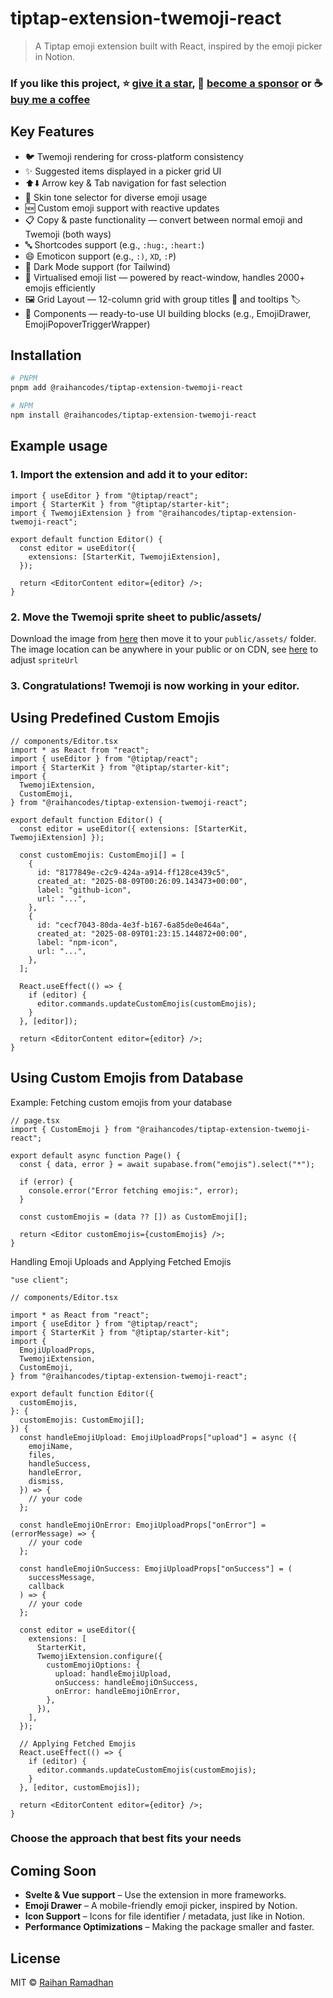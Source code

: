 # tiptap-extension-twemoji-react

> A Tiptap emoji extension built with React, inspired by the emoji picker in Notion.

### If you like this project, ⭐ [give it a star](https://github.com/raihan-ramadhan/tiptap-extension-twemoji), 🎉 [become a sponsor](https://github.com/sponsors/raihan-ramadhan) or ☕ [buy me a coffee](https://ko-fi.com/raihancodes)

## Key Features

- 🐦️ Twemoji rendering for cross-platform consistency
- ✨️ Suggested items displayed in a picker grid UI
- ⬆️⬇️ Arrow key & Tab navigation for fast selection
- 🎨 Skin tone selector for diverse emoji usage
- 🆕 Custom emoji support with reactive updates
- 📋️ Copy & paste functionality — convert between normal emoji and Twemoji (both ways)
- 🔤 Shortcodes support (e.g., `:hug:`, `:heart:`)
- 😄 Emoticon support (e.g., `:)`, `XD`, `:P`)
- 🌙 Dark Mode support (for Tailwind)
- 📑 Virtualised emoji list — powered by react-window, handles 2000+ emojis efficiently
- 🖼️ Grid Layout — 12-column grid with group titles 📂 and tooltips 🏷️
- 🧩 Components — ready-to-use UI building blocks (e.g., EmojiDrawer, EmojiPopoverTriggerWrapper)

## Installation

```bash
# PNPM
pnpm add @raihancodes/tiptap-extension-twemoji-react

# NPM
npm install @raihancodes/tiptap-extension-twemoji-react
```

## Example usage

### 1. Import the extension and add it to your editor:

```tsx
import { useEditor } from "@tiptap/react";
import { StarterKit } from "@tiptap/starter-kit";
import { TwemojiExtension } from "@raihancodes/tiptap-extension-twemoji-react";

export default function Editor() {
  const editor = useEditor({
    extensions: [StarterKit, TwemojiExtension],
  });

  return <EditorContent editor={editor} />;
}
```

### 2. Move the Twemoji sprite sheet to public/assets/

Download the image from [here](https://github.com/raihan-ramadhan/tiptap-extension-twemoji/tree/master/packages/tiptap-extension-twemoji-react/dist/assets) then move it to your `public/assets/` folder. The image location can be anywhere in your public or on CDN, see [here](https://tiptap-extension-twemoji.vercel.app/deep-dive#spriteUrl) to adjust `spriteUrl`

### 3. Congratulations! Twemoji is now working in your editor.

## Using Predefined Custom Emojis

```tsx
// components/Editor.tsx
import * as React from "react";
import { useEditor } from "@tiptap/react";
import { StarterKit } from "@tiptap/starter-kit";
import {
  TwemojiExtension,
  CustomEmoji,
} from "@raihancodes/tiptap-extension-twemoji-react";

export default function Editor() {
  const editor = useEditor({ extensions: [StarterKit, TwemojiExtension] });

  const customEmojis: CustomEmoji[] = [
    {
      id: "8177849e-c2c9-424a-a914-ff128ce439c5",
      created_at: "2025-08-09T00:26:09.143473+00:00",
      label: "github-icon",
      url: "...",
    },
    {
      id: "cecf7043-80da-4e3f-b167-6a85de0e464a",
      created_at: "2025-08-09T01:23:15.144872+00:00",
      label: "npm-icon",
      url: "...",
    },
  ];

  React.useEffect(() => {
    if (editor) {
      editor.commands.updateCustomEmojis(customEmojis);
    }
  }, [editor]);

  return <EditorContent editor={editor} />;
}
```

## Using Custom Emojis from Database

Example: Fetching custom emojis from your database

```tsx
// page.tsx
import { CustomEmoji } from "@raihancodes/tiptap-extension-twemoji-react";

export default async function Page() {
  const { data, error } = await supabase.from("emojis").select("*");

  if (error) {
    console.error("Error fetching emojis:", error);
  }

  const customEmojis = (data ?? []) as CustomEmoji[];

  return <Editor customEmojis={customEmojis} />;
}
```

Handling Emoji Uploads and Applying Fetched Emojis

```tsx
"use client";

// components/Editor.tsx

import * as React from "react";
import { useEditor } from "@tiptap/react";
import { StarterKit } from "@tiptap/starter-kit";
import {
  EmojiUploadProps,
  TwemojiExtension,
  CustomEmoji,
} from "@raihancodes/tiptap-extension-twemoji-react";

export default function Editor({
  customEmojis,
}: {
  customEmojis: CustomEmoji[];
}) {
  const handleEmojiUpload: EmojiUploadProps["upload"] = async ({
    emojiName,
    files,
    handleSuccess,
    handleError,
    dismiss,
  }) => {
    // your code
  };

  const handleEmojiOnError: EmojiUploadProps["onError"] = (errorMessage) => {
    // your code
  };

  const handleEmojiOnSuccess: EmojiUploadProps["onSuccess"] = (
    successMessage,
    callback
  ) => {
    // your code
  };

  const editor = useEditor({
    extensions: [
      StarterKit,
      TwemojiExtension.configure({
        customEmojiOptions: {
          upload: handleEmojiUpload,
          onSuccess: handleEmojiOnSuccess,
          onError: handleEmojiOnError,
        },
      }),
    ],
  });

  // Applying Fetched Emojis
  React.useEffect(() => {
    if (editor) {
      editor.commands.updateCustomEmojis(customEmojis);
    }
  }, [editor, customEmojis]);

  return <EditorContent editor={editor} />;
}
```

### Choose the approach that best fits your needs

## Coming Soon

- **Svelte & Vue support** – Use the extension in more frameworks.
- **Emoji Drawer** – A mobile-friendly emoji picker, inspired by Notion.
- **Icon Support** – Icons for file identifier / metadata, just like in Notion.
- **Performance Optimizations** – Making the package smaller and faster.

## License

MIT © [Raihan Ramadhan](https://github.com/raihan-ramadhan/)
